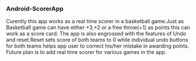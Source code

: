 ### Android-ScorerApp
Curently this app works as a real time scorer in a basketball game.Just as Basketball game can have either +3,+2 or a free throw(+1) as points this can work as a score card.
The app is also engrossed with the features of Undo and reset.Reset sets score of both teams to 0 while individual undo buttons for both teams helps app user to correct his/her mistake in awarding points.
Future plan is to add real time scorer for various games in the app.
